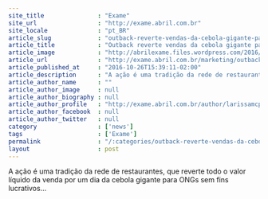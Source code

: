 ```yaml
---
site_title               : "Exame"
site_url                 : "http://exame.abril.com.br"
site_locale              : "pt_BR"
article_slug             : "outback-reverte-vendas-da-cebola-gigante-para-doutores-da-alegria"
article_title            : "Outback reverte vendas da cebola gigante para Doutores da Alegria"
article_image            : "http://abrilexame.files.wordpress.com/2016/10/o-dr-alegria-570.jpg?quality=70&strip=all&w=680"
article_url              : "http://exame.abril.com.br/marketing/outback-reverte-vendas-da-cebola-gigante-para-doutores-da-alegria/"
article_published_at     : "2016-10-26T15:39:11-02:00"
article_description      : "A ação é uma tradição da rede de restaurantes, que reverte todo o valor líquido da venda por um dia da cebola gigante para ONGs sem fins lucrativos..."
article_author_name      : ""
article_author_image     : null
article_author_biography : null
article_author_profile   : "http://exame.abril.com.br/author/larissamcpmoreira/"
article_author_facebook  : null
article_author_twitter   : null
category                 : ['news']
tags                     : ['Exame']
permalink                : "/:categories/outback-reverte-vendas-da-cebola-gigante-para-doutores-da-alegria/"
layout                   : post
---
```


A ação é uma tradição da rede de restaurantes, que reverte todo o valor líquido da venda por um dia da cebola gigante para ONGs sem fins lucrativos...
